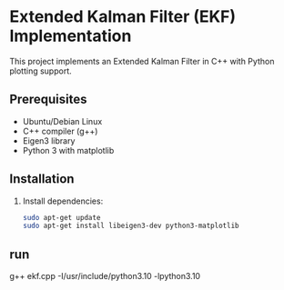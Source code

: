 # Extended Kalman Filter (EKF) Implementation

This project implements an Extended Kalman Filter in C++ with Python plotting support.

## Prerequisites

- Ubuntu/Debian Linux
- C++ compiler (g++)
- Eigen3 library
- Python 3 with matplotlib

## Installation

1. Install dependencies:
   ```bash
   sudo apt-get update
   sudo apt-get install libeigen3-dev python3-matplotlib

## run
 g++ ekf.cpp -I/usr/include/python3.10 -lpython3.10
